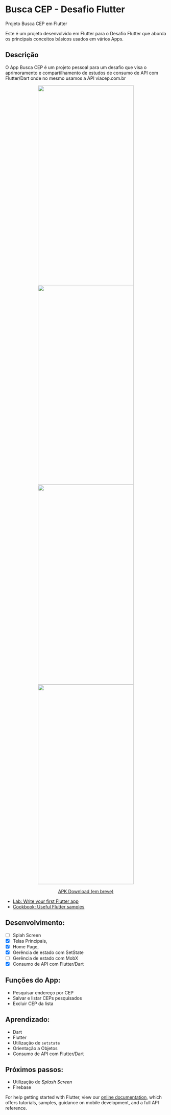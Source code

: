 # Busca CEP - Desafio Flutter

Projeto Busca CEP em Flutter

Este é um projeto desenvolvido em Flutter para o Desafio Flutter que aborda os principais conceitos básicos usados em vários Apps.

## Descrição

O App Busca CEP é um projeto pessoal para um desafio que visa o aprimoramento e compartilhamento de estudos de consumo de API com Flutter/Dart onde no mesmo usamos a API viacep.com.br

<p align="center">
    <img width="300" height="625" src="https://firebasestorage.googleapis.com/v0/b/me-guia-tracuateua.appspot.com/o/Desafio%20Flutter%20CEP%2FScreenshot_20220123-113215.png?alt=media&token=8f13ec48-5496-4ea0-bcf1-912fb54aa137">
    <img width="300" height="625" src="https://firebasestorage.googleapis.com/v0/b/me-guia-tracuateua.appspot.com/o/Desafio%20Flutter%20CEP%2FScreenshot_20220123-113227.png?alt=media&token=0256f5f5-f0d4-4d4d-8fd3-486220f15d0f">
    <img width="300" height="625" src="https://firebasestorage.googleapis.com/v0/b/me-guia-tracuateua.appspot.com/o/Desafio%20Flutter%20CEP%2FScreenshot_20220123-113243.png?alt=media&token=dcbc1249-6066-4ded-918b-9c4aeaff3d39">
    <img width="300" height="625" src="https://firebasestorage.googleapis.com/v0/b/me-guia-tracuateua.appspot.com/o/Desafio%20Flutter%20CEP%2FScreenshot_20220123-113254.png?alt=media&token=3eaed084-22ca-4479-8f07-09e74958a6de">
</p>

<p align="center">
    <a href=https://www.linkedin.com/in/felipe-casseb-5522b538/">APK Download (em breve)</a>


- [Lab: Write your first Flutter app](https://flutter.dev/docs/get-started/codelab)
- [Cookbook: Useful Flutter samples](https://flutter.dev/docs/cookbook)

## Desenvolvimento:
- [ ] Splah Screen
- [X] Telas Principais,
- [X] Home Page,
- [X] Gerência de estado com SetState
- [ ] Gerência de estado com MobX
- [X] Consumo de API com Flutter/Dart

## Funções do App:
* Pesquisar endereço por CEP
* Salvar e listar CEPs pesquisados
* Excluir CEP da lista

## Aprendizado:
* Dart
* Flutter
* Utilização de `setstate`
* Orientação a Objetos
* Consumo de API com Flutter/Dart

## Próximos passos:
* Utilização de *Splash Screen*
* Firebase

For help getting started with Flutter, view our
[online documentation](https://flutter.dev/docs), which offers tutorials,
samples, guidance on mobile development, and a full API reference.
